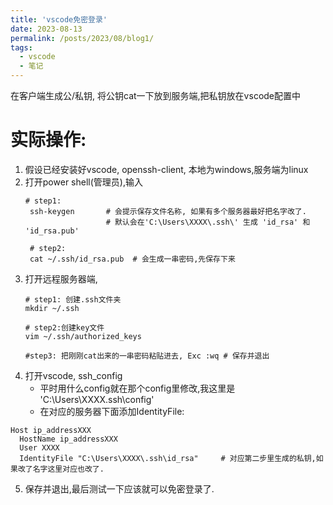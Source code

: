 ```yaml
---
title: 'vscode免密登录'
date: 2023-08-13
permalink: /posts/2023/08/blog1/
tags:
  - vscode
  - 笔记
---
```

在客户端生成公/私钥, 将公钥cat一下放到服务端,把私钥放在vscode配置中

# 实际操作:

1. 假设已经安装好vscode, openssh-client, 本地为windows,服务端为linux
2. 打开power shell(管理员),输入
   ```shell
   # step1:
    ssh-keygen       # 会提示保存文件名称, 如果有多个服务器最好把名字改了.
                     # 默认会在'C:\Users\XXXX\.ssh\' 生成 'id_rsa' 和 'id_rsa.pub'

    # step2:
    cat ~/.ssh/id_rsa.pub  # 会生成一串密码,先保存下来 
   
   ```
3. 打开远程服务器端,
   ```shell
   # step1: 创建.ssh文件夹
   mkdir ~/.ssh

   # step2:创建key文件
   vim ~/.ssh/authorized_keys
   
   #step3: 把刚刚cat出来的一串密码粘贴进去, Exc :wq # 保存并退出
   ```
4. 打开vscode, ssh_config
   * 平时用什么config就在那个config里修改,我这里是 'C:\Users\XXXX\.ssh\config'
   * 在对应的服务器下面添加IdentityFile:
```
Host ip_addressXXX
  HostName ip_addressXXX
  User XXXX
  IdentityFile "C:\Users\XXXX\.ssh\id_rsa"     # 对应第二步里生成的私钥,如果改了名字这里对应也改了.
```
 5. 保存并退出,最后测试一下应该就可以免密登录了.
